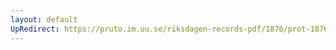 ```yaml
---
layout: default
UpRedirect: https://pruto.im.uu.se/riksdagen-records-pdf/1876/prot-1876--ak--054/prot-1876--ak--054_000.pdf
---
```

